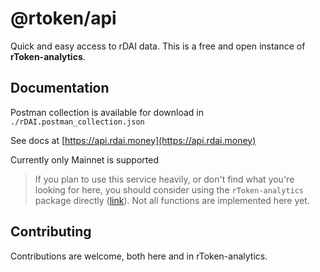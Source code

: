 # @rtoken/api

Quick and easy access to rDAI data. This is a free and open instance of <b>rToken-analytics</b>.

## Documentation

Postman collection is available for download in `./rDAI.postman_collection.json`

See docs at [https://api.rdai.money](https://api.rdai.money)

Currently only Mainnet is supported

> If you plan to use this service heavily, or don't find what you're looking for here, you should consider using the `rToken-analytics` package directly ([link](https://github.com/rtoken-project/rtoken-analytics)). Not all functions are implemented here yet.

## Contributing

Contributions are welcome, both here and in rToken-analytics.
